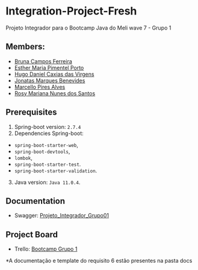 # Integration-Project-Fresh
Projeto Integrador para o Bootcamp Java do Meli wave 7 - Grupo 1

## Members:
- [Bruna Campos Ferreira](https://github.com/brunacamposxx)
- [Esther Maria Pimentel Porto](https://github.com/estpimentel)
- [Hugo Daniel Caxias das Virgens](https://github.com/HugoDaniel2000MELI)
- [Jonatas Marques Benevides](https://github.com/jbenevides92)
- [Marcello Pires Alves](https://github.com/Atharr)
- [Rosy Mariana Nunes dos Santos](https://github.com/rosymarianasantos)

## Prerequisites
1. Spring-boot version: `2.7.4`
2. Dependencies Spring-boot:
- `spring-boot-starter-web`,
- `spring-boot-devtools`,
- `lombok`,
- `spring-boot-starter-test`.
- `spring-boot-starter-validation`.
3. Java version: `Java 11.0.4`.

## Documentation
- Swagger: [Projeto_Integrador_Grupo01](http://localhost:8080/swagger-ui.html#/)

## Project Board
- Trello: [Bootcamp Grupo 1](https://trello.com/b/mbVq2bS5/projeto-integrador)


*A documentação e template do requisito 6 estão presentes na pasta docs

